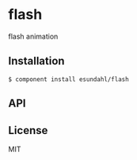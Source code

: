 
# flash

  flash animation

## Installation

    $ component install esundahl/flash

## API

   

## License

  MIT
